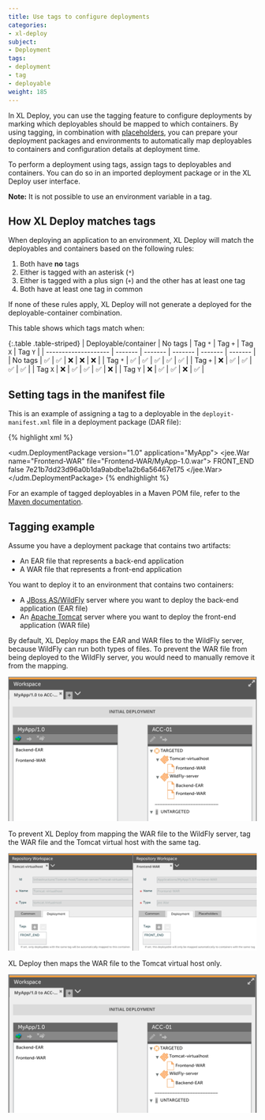 ```yaml
---
title: Use tags to configure deployments
categories:
- xl-deploy
subject:
- Deployment
tags:
- deployment
- tag
- deployable
weight: 185
---
```


In XL Deploy, you can use the tagging feature to configure deployments by marking which deployables should be mapped to which containers. By using tagging, in combination with [placeholders](/xl-deploy/how-to/using-placeholders-in-xl-deploy.html), you can prepare your deployment packages and environments to automatically map deployables to containers and configuration details at deployment time.

To perform a deployment using tags, assign tags to deployables and containers. You can do so in an imported deployment package or in the XL Deploy user interface.

**Note:** It is not possible to use an environment variable in a tag.

## How XL Deploy matches tags

When deploying an application to an environment, XL Deploy will match the deployables and containers based on the following rules:

1. Both have **no** tags
1. Either is tagged with an asterisk (`*`)
1. Either is tagged with a plus sign (`+`) and the other has at least one tag
1. Both have at least one tag in common

If none of these rules apply, XL Deploy will not generate a deployed for the deployable-container combination.

This table shows which tags match when:

{:.table .table-striped}
| Deployable/container | No tags | Tag `*` | Tag `+` | Tag `X` | Tag `Y` |
| -------------------- | ------- | ------- | ------- | ------- | ------- |
| No tags | &#9989; | &#9989; | &#10060; | &#10060; | &#10060; |
| Tag `*` | &#9989; | &#9989; | &#9989; | &#9989; | &#9989; |
| Tag `+` | &#10060; | &#9989; | &#9989; | &#9989; | &#9989; |
| Tag `X` | &#10060; | &#9989; | &#9989; | &#9989; | &#10060; |
| Tag `Y` | &#10060; | &#9989; | &#9989; | &#10060; | &#9989; |

## Setting tags in the manifest file

This is an example of assigning a tag to a deployable in the `deployit-manifest.xml` file in a deployment package (DAR file):

{% highlight xml %}
<?xml version="1.0" encoding="UTF-8"?>
<udm.DeploymentPackage version="1.0" application="MyApp">
    <orchestrator />
    <deployables>
        <jee.War name="Frontend-WAR" file="Frontend-WAR/MyApp-1.0.war">
            <tags>
                <value>FRONT_END</value>
            </tags>
            <scanPlaceholders>false</scanPlaceholders>
            <checksum>7e21b7dd23d96a0b1da9abdbe1a2b6a56467e175</checksum>
        </jee.War>
    </deployables>
</udm.DeploymentPackage>
{% endhighlight %}

For an example of tagged deployables in a Maven POM file, refer to the [Maven documentation](/xl-deploy/latest/maven-plugin/index.html).

## Tagging example

Assume you have a deployment package that contains two artifacts:

* An EAR file that represents a back-end application
* A WAR file that represents a front-end application

You want to deploy it to an environment that contains two containers:

* A [JBoss AS/WildFly](/xl-deploy/concept/jboss-domain-plugin.html) server where you want to deploy the back-end application (EAR file)
* An [Apache Tomcat](/xl-deploy/concept/tomcat-plugin.html) server where you want to deploy the front-end application (WAR file)

By default, XL Deploy maps the EAR and WAR files to the WildFly server, because WildFly can run both types of files. To prevent the WAR file from being deployed to the WildFly server, you would need to manually remove it from the mapping.

![Default mapping](images/tagged-deployment-no-tags.png)

To prevent XL Deploy from mapping the WAR file to the WildFly server, tag the WAR file and the Tomcat virtual host with the same tag.

![Tagged jee.War and tomcat.VirtualHost](images/tagged-deployment-artifact-and-container.png)

XL Deploy then maps the WAR file to the Tomcat virtual host only.

![Mapping with tags](images/tagged-deployment-with-tags.png)
